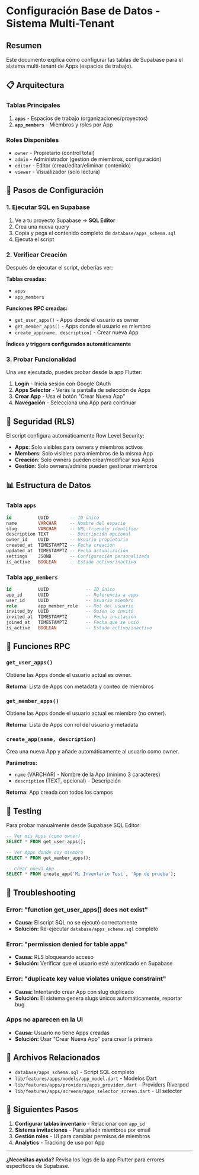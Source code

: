 # Configuración Base de Datos - Sistema Multi-Tenant

## Resumen

Este documento explica cómo configurar las tablas de Supabase para el sistema multi-tenant de Apps (espacios de trabajo).

## 📋 Arquitectura

### Tablas Principales

1. **`apps`** - Espacios de trabajo (organizaciones/proyectos)
2. **`app_members`** - Miembros y roles por App

### Roles Disponibles

- `owner` - Propietario (control total)
- `admin` - Administrador (gestión de miembros, configuración)
- `editor` - Editor (crear/editar/eliminar contenido)
- `viewer` - Visualizador (solo lectura)

## 🚀 Pasos de Configuración

### 1. Ejecutar SQL en Supabase

1. Ve a tu proyecto Supabase → **SQL Editor**
2. Crea una nueva query
3. Copia y pega el contenido completo de `database/apps_schema.sql`
4. Ejecuta el script

### 2. Verificar Creación

Después de ejecutar el script, deberías ver:

**Tablas creadas:**
- `apps`
- `app_members`

**Funciones RPC creadas:**
- `get_user_apps()` - Apps donde el usuario es owner
- `get_member_apps()` - Apps donde el usuario es miembro
- `create_app(name, description)` - Crear nueva App

**Índices y triggers configurados automáticamente**

### 3. Probar Funcionalidad

Una vez ejecutado, puedes probar desde la app Flutter:

1. **Login** - Inicia sesión con Google OAuth
2. **Apps Selector** - Verás la pantalla de selección de Apps
3. **Crear App** - Usa el botón "Crear Nueva App"
4. **Navegación** - Selecciona una App para continuar

## 🔐 Seguridad (RLS)

El script configura automáticamente Row Level Security:

- **Apps**: Solo visibles para owners y miembros activos
- **Members**: Solo visibles para miembros de la misma App
- **Creación**: Solo owners pueden crear/modificar sus Apps
- **Gestión**: Solo owners/admins pueden gestionar miembros

## 📊 Estructura de Datos

### Tabla `apps`
```sql
id          UUID        -- ID único
name        VARCHAR     -- Nombre del espacio
slug        VARCHAR     -- URL-friendly identifier
description TEXT        -- Descripción opcional
owner_id    UUID        -- Usuario propietario
created_at  TIMESTAMPTZ -- Fecha creación
updated_at  TIMESTAMPTZ -- Fecha actualización
settings    JSONB       -- Configuración personalizada
is_active   BOOLEAN     -- Estado activo/inactivo
```

### Tabla `app_members`
```sql
id          UUID              -- ID único
app_id      UUID              -- Referencia a apps
user_id     UUID              -- Usuario miembro
role        app_member_role   -- Rol del usuario
invited_by  UUID              -- Quien lo invitó
invited_at  TIMESTAMPTZ       -- Fecha invitación
joined_at   TIMESTAMPTZ       -- Fecha que se unió
is_active   BOOLEAN           -- Estado activo/inactivo
```

## 🔧 Funciones RPC

### `get_user_apps()`
Obtiene las Apps donde el usuario actual es owner.

**Retorna:** Lista de Apps con metadata y conteo de miembros

### `get_member_apps()`
Obtiene las Apps donde el usuario actual es miembro (no owner).

**Retorna:** Lista de Apps con rol del usuario y metadata

### `create_app(name, description)`
Crea una nueva App y añade automáticamente al usuario como owner.

**Parámetros:**
- `name` (VARCHAR) - Nombre de la App (mínimo 3 caracteres)
- `description` (TEXT, opcional) - Descripción

**Retorna:** App creada con todos los campos

## 🧪 Testing

Para probar manualmente desde Supabase SQL Editor:

```sql
-- Ver mis Apps (como owner)
SELECT * FROM get_user_apps();

-- Ver Apps donde soy miembro
SELECT * FROM get_member_apps();

-- Crear nueva App
SELECT * FROM create_app('Mi Inventario Test', 'App de prueba');
```

## 🚨 Troubleshooting

### Error: "function get_user_apps() does not exist"
- **Causa:** El script SQL no se ejecutó correctamente
- **Solución:** Re-ejecutar `database/apps_schema.sql` completo

### Error: "permission denied for table apps"
- **Causa:** RLS bloqueando acceso
- **Solución:** Verificar que el usuario esté autenticado en Supabase

### Error: "duplicate key value violates unique constraint"
- **Causa:** Intentando crear App con slug duplicado
- **Solución:** El sistema genera slugs únicos automáticamente, reportar bug

### Apps no aparecen en la UI
- **Causa:** Usuario no tiene Apps creadas
- **Solución:** Usar "Crear Nueva App" para crear la primera

## 📁 Archivos Relacionados

- `database/apps_schema.sql` - Script SQL completo
- `lib/features/apps/models/app_model.dart` - Modelos Dart
- `lib/features/apps/providers/apps_provider.dart` - Providers Riverpod
- `lib/features/apps/screens/apps_selector_screen.dart` - UI selector

## 🔄 Siguientes Pasos

1. **Configurar tablas inventario** - Relacionar con `app_id`
2. **Sistema invitaciones** - Para añadir miembros por email
3. **Gestión roles** - UI para cambiar permisos de miembros
4. **Analytics** - Tracking de uso por App

---

**¿Necesitas ayuda?** Revisa los logs de la app Flutter para errores específicos de Supabase.